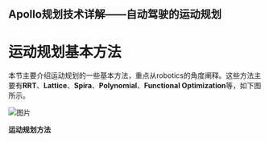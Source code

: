 ## Apollo规划技术详解——自动驾驶的运动规划

# 运动规划基本方法

本节主要介绍运动规划的一些基本方法，重点从robotics的角度阐释。这些方法主要有**RRT**、**Lattice**、**Spira**、**Polynomial**、**Functional Optimization**等，如下图所示。



![图片](https://mmbiz.qpic.cn/mmbiz_png/Lic3WIjno4gziadZ44pmM9pPBPbpshX5ZyjuceibXBia9SFaycTQKV6c8mJjle32l5MhRatJuwiapB7KqVVu4FZoAfQ/640?wx_fmt=png&tp=webp&wxfrom=5&wx_lazy=1&wx_co=1)

 **运动规划方法**